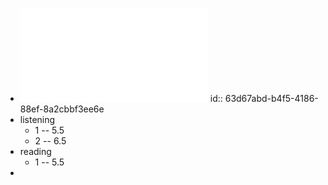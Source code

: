 - ![IELTS-8-1.pdf](../assets/IELTS-8-1_1675000796508_0.pdf)
  id:: 63d67abd-b4f5-4186-88ef-8a2cbbf3ee6e
- listening
	- 1 -- 5.5
	- 2 -- 6.5
- reading
	- 1 -- 5.5
-